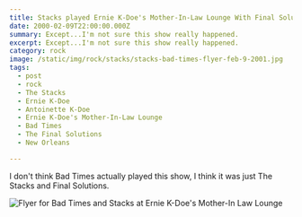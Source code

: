 ```yaml
---
title: Stacks played Ernie K-Doe's Mother-In-Law Lounge With Final Solutions.
date: 2000-02-09T22:00:00.000Z
summary: Except...I'm not sure this show really happened.
excerpt: Except...I'm not sure this show really happened.
category: rock
image: /static/img/rock/stacks/stacks-bad-times-flyer-feb-9-2001.jpg
tags:
  - post 
  - rock
  - The Stacks
  - Ernie K-Doe
  - Antoinette K-Doe
  - Ernie K-Doe's Mother-In-Law Lounge
  - Bad Times
  - The Final Solutions
  - New Orleans

---
```


I don't think Bad Times actually played this show, I think it was just The Stacks and Final Solutions.

![Flyer for Bad Times and Stacks at Ernie K-Doe's Mother-In Law Lounge](/static/img/rock/stacks/stacks-bad-times-flyer-feb-9-2001.jpg)
